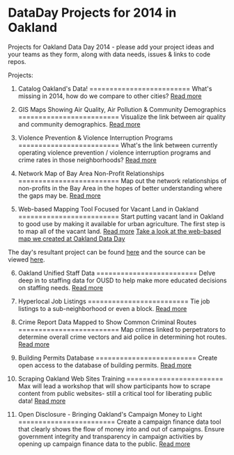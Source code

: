 DataDay Projects for 2014 in Oakland
====================================

Projects for Oakland Data Day 2014 - please add your project ideas and your teams as they form, along with data needs, issues & links to code repos.


Projects:

1. Catalog Oakland's Data!
=========================
What's missing in 2014, how do we compare to other cities? [Read more](https://github.com/openoakland/DataDay/issues/1)

2. GIS Maps Showing Air Quality, Air Pollution & Community Demographics
=========================
Visualize the link between air quality and community demographics. [Read more](https://github.com/openoakland/DataDay/issues/2)

3. Violence Prevention & Violence Interruption Programs
=========================
What's the link between currently operating violence prevention / violence interruption programs and crime rates in those neighborhoods? [Read more](https://github.com/openoakland/DataDay/issues/3)

4. Network Map of Bay Area Non-Profit Relationships
=========================
Map out the network relationships of non-profits in the Bay Area in the hopes of better understanding where the gaps may be. [Read more](https://github.com/openoakland/DataDay/issues/4)

5. Web-based Mapping Tool Focused for Vacant Land in Oakland
=========================
Start putting vacant land in Oakland to good use by making it available for urban agriculture. The first step is to map all of the vacant land. [Read more](https://github.com/openoakland/DataDay/issues/5) [Take a look at the web-based map we created at Oakland Data Day](http://oakland-city-farm-share.github.io/vacant-lots/)

The day's resultant project can be found [here](http://oakland-city-farm-share.github.io/vacant-lots/) and the source can be viewed [here](https://github.com/oakland-city-farm-share/vacant-lots).

6. Oakland Unified Staff Data
=========================
Delve deep in to staffing data for OUSD to help make more educated decisions on staffing needs. [Read more](https://github.com/openoakland/DataDay/issues/6)

7. Hyperlocal Job Listings
=========================
Tie job listings to a sub-neighborhood or even a block. [Read more](https://github.com/openoakland/DataDay/issues/7)

8. Crime Report Data Mapped to Show Common Criminal Routes
=========================
Map crimes linked to perpetrators to determine overall crime vectors and aid police in determining hot routes. [Read more](https://github.com/openoakland/DataDay/issues/8)

9. Building Permits Database
=========================
Create open access to the database of building permits. [Read more](https://github.com/openoakland/DataDay/issues/9)

10. Scraping Oakland Web Sites Training
========================
Max will lead a workshop that will show participants how to scrape content from public websites- still a critical tool for liberating public data! [Read more](https://github.com/openoakland/DataDay/issues/11)

11. Open Disclosure - Bringing Oakland's Campaign Money to Light
========================
Create a campaign finance data tool that clearly shows the flow of money into and out of campaigns. Ensure government integrity and transparency in campaign activities by opening up campaign finance data to the public. [Read more](https://github.com/openoakland/opendisclosure)
